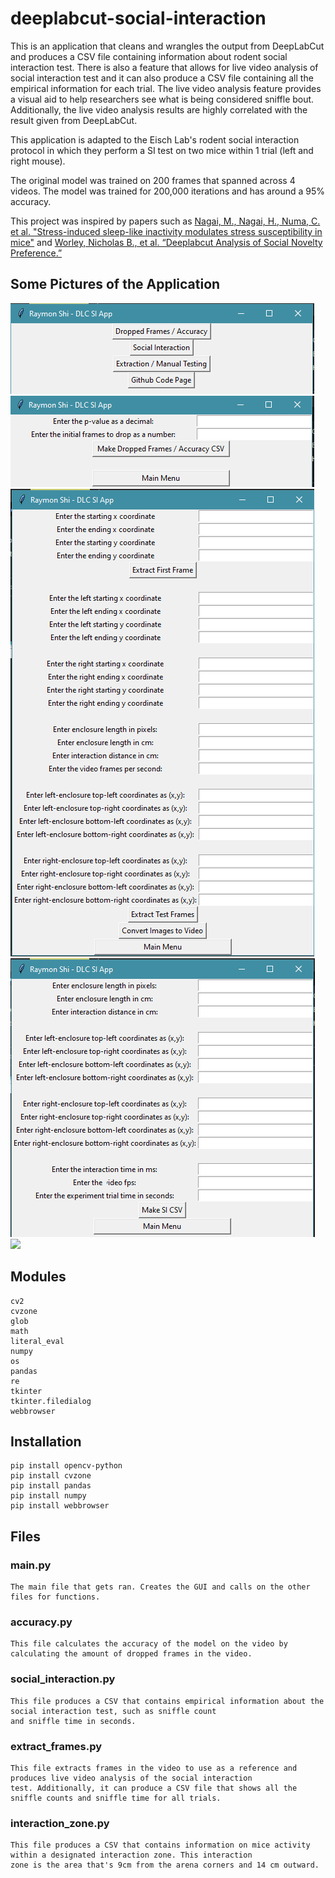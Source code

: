 # deeplabcut-social-interaction

This is an application that cleans and wrangles the output from DeepLabCut and produces a CSV file containing information about rodent social interaction test. There is also a feature that allows for live video analysis of social interaction test and it can also produce a CSV file containing all the empirical information for each trial. The live video analysis feature provides a visual aid to help researchers see what is being considered sniffle bout. Additionally, the live video analysis results are highly correlated with the result given from DeepLabCut.

This application is adapted to the Eisch Lab's rodent social interaction protocol in which they perform a SI test on two mice within 1 trial (left and right mouse). 

The original model was trained on 200 frames that spanned across 4 videos. The model was trained for 200,000 iterations and has around a 95% accuracy.

This project was inspired by papers such as [Nagai, M., Nagai, H., Numa, C. et al. "Stress-induced sleep-like inactivity modulates stress susceptibility in mice"](https://www.nature.com/articles/s41598-020-76717-8?proof=t#citeas) and [Worley, Nicholas B., et al. “Deeplabcut Analysis of Social Novelty Preference.”](https://www.biorxiv.org/content/10.1101/736983v1)

## Some Pictures of the Application
![](images/main.PNG) ![](images/accuracy.PNG) 
![](images/extract_frames.PNG) ![](images/social_interaction.PNG) 
![](social_interaction_gif.gif) 

## Modules
```
cv2
cvzone
glob
math
literal_eval
numpy
os
pandas
re
tkinter
tkinter.filedialog
webbrowser
```

## Installation
```
pip install opencv-python
pip install cvzone
pip install pandas
pip install numpy
pip install webbrowser
```

## Files
### main.py
```
The main file that gets ran. Creates the GUI and calls on the other files for functions.
```
### accuracy.py
```
This file calculates the accuracy of the model on the video by calculating the amount of dropped frames in the video.
```
### social_interaction.py
```
This file produces a CSV that contains empirical information about the social interaction test, such as sniffle count 
and sniffle time in seconds.
```
### extract_frames.py
```
This file extracts frames in the video to use as a reference and produces live video analysis of the social interaction
test. Additionally, it can produce a CSV file that shows all the sniffle counts and sniffle time for all trials.
```
### interaction_zone.py
```
This file produces a CSV that contains information on mice activity within a designated interaction zone. This interaction
zone is the area that's 9cm from the arena corners and 14 cm outward.
```
